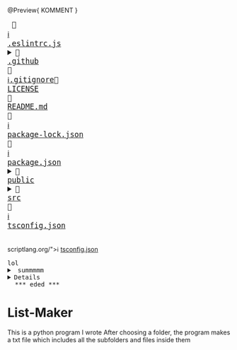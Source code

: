@Preview{ KOMMENT }
<big><pre>
📜 <a href="https://eslint.org/">ℹ️</a> <a href="./.eslintrc.js">.eslintrc.js</a><details><summary>📂 <a href="./.github">.github</a> </summary><blockquote>📄 <a href="./.github/FUNDING.yml">FUNDING.yml</a></blockquote></details>📜 <a href="https://git-scm.com/docs/gitignore">ℹ️</a><a href="./.gitignore">.gitignore</a>📄 <a href="./LICENSE">LICENSE</a> <br />📄 <a href="./README.md">README.md</a> <br />📄 <a href="https://docs.npmjs.com/configuring-npm/package-lock-json.html">ℹ️</a> <a href="./package-lock.json">package-lock.json</a> <br />📄 <a href="https://docs.npmjs.com/files/package.json">ℹ️</a> <a href="./package.json">package.json</a> <br /><details><summary>📂 <a href="./public">public</a> </summary><blockquote>📄 <a href="./public/favicon.ico">favicon.ico</a> <br />📄 <a href="./public/index.html">index.html</a> <br /></blockquote></details><details><summary>📂 <a href="./src">src</a> </summary><blockquote>📄 <a href="./src/App.tsx">App.tsx</a> <br /><details><summary>📂 <a href="./src/components">components</a> </summary><blockquote>📄 <a href="./src/components/BadgesSection.tsx">BadgesSection.tsx</a> <br />📄 <a href="./src/components/CommentSection.tsx">CommentSection.tsx</a> <br />📄 <a href="./src/components/MarkdownDisplay.tsx">MarkdownDisplay.tsx</a> <br />📄 <a href="./src/components/MarkdownDisplayLine.tsx">MarkdownDisplayLine.tsx</a> <br />📄 <a href="./src/components/URLBox.tsx">URLBox.tsx</a> <br /><details><summary>📂 <a href="./src/components/reusable">reusable</a> </summary><blockquote>📄 <a href="./src/components/reusable/Card.tsx">Card.tsx</a> <br />📄 <a href="./src/components/reusable/CenteredCol.tsx">CenteredCol.tsx</a> <br />📄 <a href="./src/components/reusable/CustomButton.tsx">CustomButton.tsx</a> <br />📄 <a href="./src/components/reusable/CustomSecondaryButton.tsx">CustomSecondaryButton.tsx</a> <br />📄 <a href="./src/components/reusable/Input.tsx">Input.tsx</a> <br />📄 <a href="./src/components/reusable/TextArea.tsx">TextArea.tsx</a> <br /></blockquote></details></blockquote></details><details><summary>📂 <a href="./src/images">images</a> </summary><blockquote>📄 <a href="./src/images/Demo.gif">Demo.gif</a> <br />📄 <a href="./src/images/updatedDemo.gif">updatedDemo.gif</a> <br /></blockquote></details>📄 <a href="./src/index.css">index.css</a> <br />📄 <a href="./src/index.tsx">index.tsx</a> <br />📄 <a href="./src/react-app-env.d.ts">react-app-env.d.ts</a> <br /><details><summary>📂 <a href="./src/tree">tree</a> </summary><blockquote>📄 <a href="./src/tree/constants.ts">constants.ts</a> <br />📄 <a href="./src/tree/index.ts">index.ts</a> <br />📄 <a href="./src/tree/languageWebsites.ts">languageWebsites.ts</a> <br />📄 <a href="./src/tree/types.ts">types.ts</a> <br /></blockquote></details><details><summary>📂 <a href="./src/utils">utils</a> </summary><blockquote>📄 <a href="./src/utils/Switch.tsx">Switch.tsx</a> <br /><details><summary>📂 <a href="./src/utils/createNpmFormatting">createNpmFormatting</a> </summary><blockquote>📄 <a href="./src/utils/createNpmFormatting/createNpmFormatting.ts">createNpmFormatting.ts</a> <br />📄 <a href="./src/utils/createNpmFormatting/createNpmFormattingTest.ts">createNpmFormattingTest.ts</a> <br /></blockquote></details>📄 <a href="./src/utils/deepCopyFunction.ts">deepCopyFunction.ts</a> <br /><details><summary>📂 <a href="./src/utils/deleteFileFromPath">deleteFileFromPath</a> </summary><blockquote>📄 <a href="./src/utils/deleteFileFromPath/deleteFileFromPath.ts">deleteFileFromPath.ts</a> <br />📄 <a href="./src/utils/deleteFileFromPath/deleteFileFromPathTest.ts">deleteFileFromPathTest.ts</a> <br /></blockquote></details>📄 <a href="./src/utils/extractString.ts">extractString.ts</a> <br />📄 <a href="./src/utils/filterChange.ts">filterChange.ts</a> <br /><details><summary>📂 <a href="./src/utils/formatLanguages">formatLanguages</a> </summary><blockquote>📄 <a href="./src/utils/formatLanguages/formatLanguages.ts">formatLanguages.ts</a> <br />📄 <a href="./src/utils/formatLanguages/formatLanguagesTest.ts">formatLanguagesTest.ts</a> <br /></blockquote></details>📄 <a href="./src/utils/generateCoreTest.ts">generateCoreTest.ts</a> <br /><details><summary>📂 <a href="./src/utils/generateMarkDownTree">generateMarkDownTree</a> </summary><blockquote>📄 <a href="./src/utils/generateMarkDownTree/generateMarkDownTree.ts">generateMarkDownTree.ts</a> <br />📄 <a href="./src/utils/generateMarkDownTree/generateMarkDownTreeTest.ts">generateMarkDownTreeTest.ts</a> <br /></blockquote></details><details><summary>📂 <a href="./src/utils/getAutoGeneratedCommentForPath">getAutoGeneratedCommentForPath</a> </summary><blockquote>📄 <a href="./src/utils/getAutoGeneratedCommentForPath/getAutoGeneratedCommentForPath.ts">getAutoGeneratedCommentForPath.ts</a> <br />📄 <a href="./src/utils/getAutoGeneratedCommentForPath/getAutoGeneratedCommentForPathtest.ts">getAutoGeneratedCommentForPathtest.ts</a> <br /></blockquote></details>📄 <a href="./src/utils/getBuiltinComment.ts">getBuiltinComment.ts</a>           <span> # ";
const END_OF_FILE_COMMENT_PATTERN =</span><br /><details><summary>📂 <a href="./src/utils/getCopyToClipboardContents">getCopyToClipboardContents</a> </summary><blockquote>📄 <a href="./src/utils/getCopyToClipboardContents/getCopyToClipboardContents.ts">getCopyToClipboardContents.ts</a> <br />📄 <a href="./src/utils/getCopyToClipboardContents/getCopyToClipboardContentsTest.ts">getCopyToClipboardContentsTest.ts</a> <br /></blockquote></details>📄 <a href="./src/utils/getCoreFromTree.ts">getCoreFromTree.ts</a> <br /><details><summary>📂 <a href="./src/utils/getFileIconFromFileType">getFileIconFromFileType</a> </summary><blockquote>📄 <a href="./src/utils/getFileIconFromFileType/getFileIconFromFileType.ts">getFileIconFromFileType.ts</a> <br />📄 <a href="./src/utils/getFileIconFromFileType/getFileIconFromFileTypeTest.ts">getFileIconFromFileTypeTest.ts</a> <br /></blockquote></details><details><summary>📂 <a href="./src/utils/getFileTypeFromPath">getFileTypeFromPath</a> </summary><blockquote>📄 <a href="./src/utils/getFileTypeFromPath/getFileTypeFromPath.ts">getFileTypeFromPath.ts</a> <br />📄 <a href="./src/utils/getFileTypeFromPath/getFileTypeFromPathTest.ts">getFileTypeFromPathTest.ts</a> <br /></blockquote></details><details><summary>📂 <a href="./src/utils/getHyperLinkFromPath">getHyperLinkFromPath</a> </summary><blockquote>📄 <a href="./src/utils/getHyperLinkFromPath/getHyperLinkFromPath.ts">getHyperLinkFromPath.ts</a> <br />📄 <a href="./src/utils/getHyperLinkFromPath/getHyperLinkFromPathtest.ts">getHyperLinkFromPathtest.ts</a> <br /></blockquote></details>📄 <a href="./src/utils/getInfoLinks.ts">getInfoLinks.ts</a> <br /><details><summary>📂 <a href="./src/utils/getLargestFileNameLengthInPath">getLargestFileNameLengthInPath</a> </summary><blockquote>📄 <a href="./src/utils/getLargestFileNameLengthInPath/getLargestFileNameLengthInLevel.ts">getLargestFileNameLengthInLevel.ts</a> <br />📄 <a href="./src/utils/getLargestFileNameLengthInPath/getLargestFileNameLengthInLevelTest.ts">getLargestFileNameLengthInLevelTest.ts</a> <br /></blockquote></details><details><summary>📂 <a href="./src/utils/getOwnerAndRepoFromUrl">getOwnerAndRepoFromUrl</a> </summary><blockquote>📄 <a href="./src/utils/getOwnerAndRepoFromUrl/getOwnerAndRepoFromUrl.ts">getOwnerAndRepoFromUrl.ts</a> <br />📄 <a href="./src/utils/getOwnerAndRepoFromUrl/getOwnerAndRepoFromUrlTest.ts">getOwnerAndRepoFromUrlTest.ts</a> <br /></blockquote></details>📄 <a href="./src/utils/getPreviousTree.ts">getPreviousTree.ts</a> <br />📄 <a href="./src/utils/getWebsiteForLanguage.ts">getWebsiteForLanguage.ts</a> <br /><details><summary>📂 <a href="./src/utils/repoToBadge">repoToBadge</a> </summary><blockquote>📄 <a href="./src/utils/repoToBadge/repoToBadge.ts">repoToBadge.ts</a> <br />📄 <a href="./src/utils/repoToBadge/repoToBadgeTest.ts">repoToBadgeTest.ts</a> <br /></blockquote></details><details><summary>📂 <a href="./src/utils/selectFoldersOnly">selectFoldersOnly</a> </summary><blockquote>📄 <a href="./src/utils/selectFoldersOnly/selectFoldersOnly.ts">selectFoldersOnly.ts</a> <br />📄 <a href="./src/utils/selectFoldersOnly/selectFoldersOnlyTest.ts">selectFoldersOnlyTest.ts</a> <br /></blockquote></details><details><summary>📂 <a href="./src/utils/selectRootCores">selectRootCores</a> </summary><blockquote>📄 <a href="./src/utils/selectRootCores/SelectRootCoresTest.ts">SelectRootCoresTest.ts</a> <br />📄 <a href="./src/utils/selectRootCores/selectRootCores.ts">selectRootCores.ts</a> <br /></blockquote></details><details><summary>📂 <a href="./src/utils/setCommentForPath">setCommentForPath</a> </summary><blockquote>📄 <a href="./src/utils/setCommentForPath/setCommentForPath.ts">setCommentForPath.ts</a> <br />📄 <a href="./src/utils/setCommentForPath/setCommentForPathtest.ts">setCommentForPathtest.ts</a> <br /></blockquote></details>📄 <a href="./src/utils/tagWrap.ts">tagWrap.ts</a> <br /><details><summary>📂 <a href="./src/utils/undoDeletions">undoDeletions</a> </summary><blockquote>📄 <a href="./src/utils/undoDeletions/undoDeletions.ts">undoDeletions.ts</a> <br />📄 <a href="./src/utils/undoDeletions/undoDeletionsTest.ts">undoDeletionsTest.ts</a> <br /></blockquote></details></blockquote></details></blockquote></details>📄 <a href="https://www.typescriptlang.org/">ℹ️</a> <a href="./tsconfig.json">tsconfig.json</a> <br />
</pre></big>scriptlang.org/">ℹ️</a> <a href="./tsconfig.json">tsconfig.json</a> 
</pre></big>


<pre>
lol
<details><summary> summmmm </summary>
<blockquote><details><summary> summmmm </summary>  
lol </details></blockquote></details></details><details><sumamry>loddddl</summary>k</details>&nbsp;&nbsp;***_eded_***
</pre>


# List-Maker

This is a python program I wrote
After choosing a folder, the program makes a txt file which includes all the subfolders and files inside them

